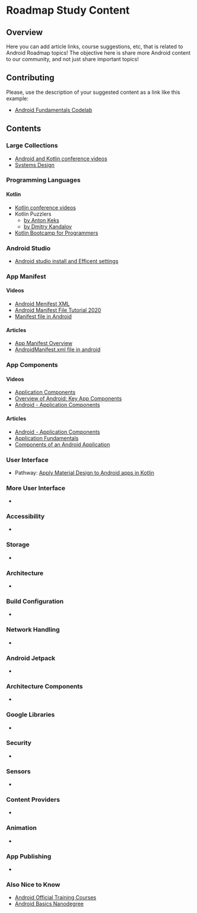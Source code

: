 # Roadmap Study Content

## Overview

Here you can add article links, course suggestions, etc, that is related to Android Roadmap topics! The objective here is share more Android content to our community, and not just share important topics!

## Contributing

Please, use the description of your suggested content as a link like this example:
* [Android Fundamentals Codelab](https://codelabs.developers.google.com/codelabs/android-training-welcome/index.html?index=..%2F..index#0)


## Contents

### Large Collections

* [Android and Kotlin conference videos](https://github.com/igorwojda/android-kotlin-conference-videos)
* [Systems Design](https://github.com/checkcheckzz/system-design-interview)

### Programming Languages

#### Kotlin
* [Kotlin conference videos](https://github.com/igorwojda/android-kotlin-conference-videos)
* Kotlin Puzzlers
  * [by Anton Keks](https://github.com/angryziber/kotlin-puzzlers)
  * [by Dmitry Kandalov](https://github.com/dkandalov/kotlin-puzzlers)
* [Kotlin Bootcamp for Programmers](https://developer.android.com/courses/kotlin-bootcamp/overview)

### Android Studio

* [Android studio install and Efficent settings](https://github.com/asaikarthikeya/Androidstudio--install)

### App Manifest

#### Videos

* [Android Menifest XML](https://www.youtube.com/watch?v=HA126TkqvDM)
* [Android Manifest File Tutorial 2020](https://www.youtube.com/watch?v=jg46TQBziKg)
* [Manifest file in Android](https://www.youtube.com/watch?v=rwJwX6wMTxQ)

#### Articles

* [App Manifest Overview](https://developer.android.com/guide/topics/manifest/manifest-intro#:~:text=The%20manifest%20file%20describes%20essential,usually%20matches%20your%20code's%20namespace.)
* [AndroidManifest.xml file in android](https://www.javatpoint.com/AndroidManifest-xml-file-in-android)


### App Components

#### Videos
* [Application Components](https://www.youtube.com/watch?v=E27MJ_ibgMU)
* [Overview of Android: Key App Components](https://www.youtube.com/watch?v=-8hNNvHLQwA)
* [Android - Application Components](https://www.youtube.com/watch?v=8hOzHsz71vE)
#### Articles
* [Android - Application Components](https://www.tutorialspoint.com/android/android_application_components.htm)
* [Application Fundamentals](https://developer.android.com/guide/components/fundamentals)
* [Components of an Android Application](https://www.geeksforgeeks.org/components-android-application/)

### User Interface

* Pathway: [Apply Material Design to Android apps in Kotlin](https://developer.android.com/courses/pathways/mdc-kotlin)

### More User Interface

* 

### Accessibility

* 

### Storage

* 

### Architecture

* 

### Build Configuration

* 

### Network Handling

* 

### Android Jetpack

* 

### Architecture Components

* 

### Google Libraries

* 

### Security

* 

### Sensors

* 

### Content Providers

* 

### Animation

* 

### App Publishing

* 

### Also Nice to Know

* [Android Official Training Courses](https://developer.android.com/courses)
* [Android Basics Nanodegree](https://www.udacity.com/course/android-basics-nanodegree-by-google--nd803)
